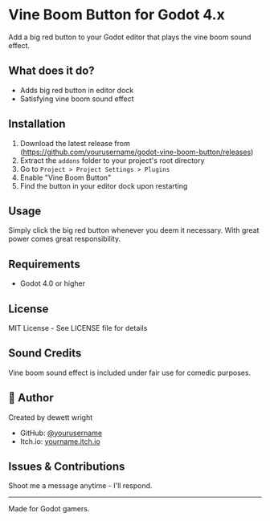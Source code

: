 # Vine Boom Button for Godot 4.x

Add a big red button to your Godot editor that plays the vine boom sound effect.

## What does it do?

- Adds big red button in editor dock
- Satisfying vine boom sound effect

## Installation

1. Download the latest release from (https://github.com/yourusername/godot-vine-boom-button/releases)
2. Extract the `addons` folder to your project's root directory
3. Go to `Project > Project Settings > Plugins`
4. Enable "Vine Boom Button"
5. Find the button in your editor dock upon restarting

## Usage

Simply click the big red button whenever you deem it necessary. With great power comes great responsibility.

## Requirements

- Godot 4.0 or higher

## License

MIT License - See LICENSE file for details

## Sound Credits

Vine boom sound effect is included under fair use for comedic purposes.

## 👤 Author

Created by dewett wright
- GitHub: [@yourusername](https://github.com/yourusername)
- Itch.io: [yourname.itch.io](https://yourname.itch.io)

## Issues & Contributions

Shoot me a message anytime - I'll respond.

---
Made for Godot gamers.